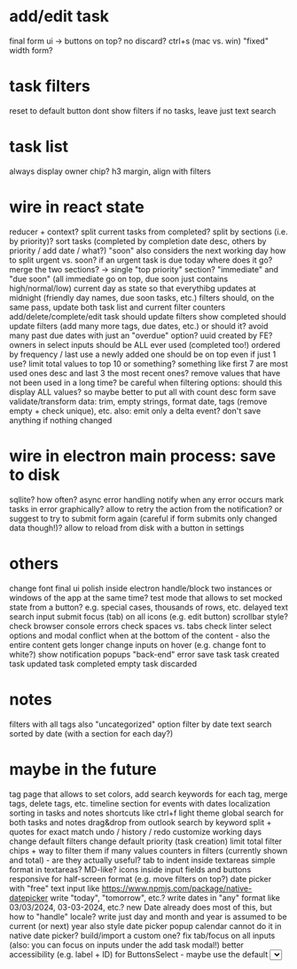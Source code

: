 
# add/edit task
final form ui -> buttons on top? no discard?
ctrl+s (mac vs. win)
"fixed" width form?

# task filters
reset to default button
dont show filters if no tasks, leave just text search

# task list
always display owner chip?
h3 margin, align with filters

# wire in react state
reducer + context?
split current tasks from completed? split by sections (i.e. by priority)?
sort tasks (completed by completion date desc, others by priority / add date / what?)
"soon" also considers the next working day
how to split urgent vs. soon? if an urgent task is due today where does it go?
	merge the two sections? -> single "top priority" section?
	"immediate" and "due soon" (all immediate go on top, due soon just contains high/normal/low)
current day as state so that everythibg updates at midnight (friendly day names, due soon tasks, etc.)
filters should, on the same pass, update both task list and current filter counters
add/delete/complete/edit task should update filters
show completed should update filters (add many more tags, due dates, etc.)
	or should it?
	avoid many past due dates with just an "overdue" option?
uuid created by FE?
owners in select inputs should be ALL ever used (completed too!) ordered by frequency / last use
	a newly added one should be on top even if just 1 use?
	limit total values to top 10 or something?
	something like first 7 are most used ones desc and last 3 the most recent ones?
	remove values that have not been used in a long time?
	be careful when filtering options: should this display ALL values? so maybe better to put all with count desc
form save
	validate/transform data: trim, empty strings, format date, tags (remove empty + check unique), etc.
	also: emit only a delta event?
		don't save anything if nothing changed

# wire in electron main process: save to disk
sqllite?
how often?
async
error handling
	notify when any error occurs
	mark tasks in error graphically?
	allow to retry the action from the notification?
	or suggest to try to submit form again (careful if form submits only changed data though!)?
allow to reload from disk with a button in settings

# others
change font
final ui polish inside electron
handle/block two instances or windows of the app at the same time?
test mode that allows to set mocked state from a button? e.g. special cases, thousands of rows, etc.
delayed text search input submit
focus (tab) on all icons (e.g. edit button)
scrollbar style?
check browser console errors
check spaces vs. tabs
check linter
select options and modal conflict when at the bottom of the content - also the entire content gets longer
change inputs on hover (e.g. change font to white?)
show notification popups
	"back-end" error
	save task
		task created
		task updated
		task completed
		empty task discarded

# notes
filters with all tags
also "uncategorized" option
filter by date
text search
sorted by date (with a section for each day?)

# maybe in the future
tag page that allows to set colors, add search keywords for each tag, merge tags, delete tags, etc.
timeline section for events with dates
localization
sorting in tasks and notes
shortcuts like ctrl+f
light theme
global search for both tasks and notes
drag&drop from outlook
search by keyword split + quotes for exact match
undo / history / redo
customize working days
change default filters
change default priority (task creation)
limit total filter chips + way to filter them if many values
counters in filters (currently shown and total) - are they actually useful?
tab to indent inside textareas
simple format in textareas? MD-like?
icons inside input fields and buttons
responsive for half-screen format (e.g. move filters on top?)
date picker with "free" text input like https://www.npmjs.com/package/native-datepicker
	write "today", "tomorrow", etc.?
	write dates in "any" format like 03/03/2024, 03-03-2024, etc.?
		new Date already does most of this, but how to "handle" locale?
	write just day and month and year is assumed to be current (or next) year
	also style date picker popup calendar 
		cannot do it in native date picker? build/import a custom one?
fix tab/focus on all inputs (also: you can focus on inputs under the add task modal!)
better accessibility (e.g. label + ID) for ButtonsSelect - maybe use the default <select> input styled as buttons?
better task add/edit
	completely replace form with inline edit/add?
		main problem: click outside "conflicts" with select, tried to make a global queue but gave up, maybe try again, see backup files and notes -> maybe reuse new form logic (clickOutsideClicksCounterRef and clickOutsideOpenCounterRef)
		the UX wasn't that great anyway, but maybe it can be improved
	always in editing mode?
		performance?
		how to handle empty chips?
		just for the task text?
			this could also be done for task creation: just the text and a button to open the full form for more customization?
	edit on hover?
		same as above
	leave form but also add quick-edit
		double click on text to show textarea, double click on owner to show popup with select, etc.
		no problem here with click-outside because single field






























































